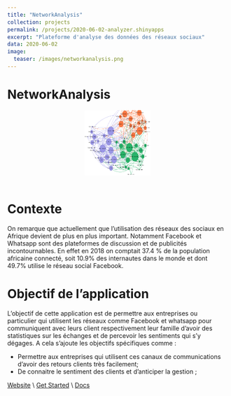 ```yaml
---
title: "NetworkAnalysis"
collection: projects
permalink: /projects/2020-06-02-analyzer.shinyapps
excerpt: "Plateforme d'analyse des données des réseaux sociaux"
data: 2020-06-02
image:
  teaser: /images/networkanalysis.png
---
```


# NetworkAnalysis


<div align="center">
<img src="https://raw.githubusercontent.com/armelsoubeiga/neweb/main/images/projets/networkanalysis.png" style="height:150px; width:150px;" />
</div><br />

# Contexte
On remarque que actuellement que l’utilisation des réseaux des sociaux en Afrique devient de plus en plus important. Notamment Facebook et Whatsapp sont des plateformes de discussion et de  publicités incontournables. En effet en 2018 on comptait  37.4 % de la population africaine connecté, soit  10.9% des internautes dans le monde et dont 49.7% utilise le réseau social Facebook.

# Objectif de l’application

L’objectif de cette application est de permettre aux entreprises ou particulier qui utilisent les réseaux comme Facebook et whatsapp pour communiquent avec leurs client respectivement leur famille d’avoir des statistiques sur les échanges et de percevoir les sentiments qui s’y dégages. A cela s’ajoute les objectifs spécifiques comme :
-	Permettre aux entreprises qui utilisent ces canaux de communications d’avoir des retours clients très facilement;
-	De connaitre le sentiment des clients et d’anticiper la gestion ;


[Website](https://armelsoubeiga2.shinyapps.io/NETWORKanalysis/) \ [Get Started]() \ [Docs](https://github.com/armelsoubeiga/neweb/blob/main/files/CahierDesCharge_V0.1.pdf)


